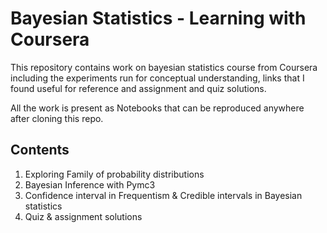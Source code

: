 # Bayesian Statistics - Learning with Coursera

This repository contains work on bayesian statistics course from Coursera including the experiments run for conceptual understanding, links that I found useful for reference
and assignment and quiz solutions.

All the work is present as Notebooks that can be reproduced anywhere after cloning this repo.

## Contents

1. Exploring Family of probability distributions
2. Bayesian Inference with Pymc3
3. Confidence interval in Frequentism & Credible intervals in Bayesian statistics
4. Quiz & assignment solutions
